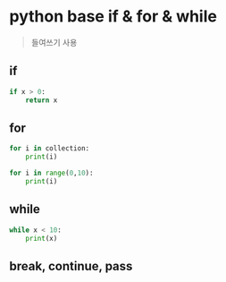 # python base if & for & while

> 들여쓰기 사용

## if

```py
if x > 0:
    return x
```

## for

```py
for i in collection:
    print(i)

for i in range(0,10):
    print(i)
```

## while

```py
while x < 10:
    print(x)
```

## break, continue, pass
